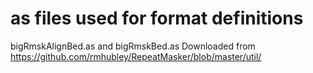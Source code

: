 # as files used for format definitions

bigRmskAlignBed.as and bigRmskBed.as Downloaded from https://github.com/rmhubley/RepeatMasker/blob/master/util/
